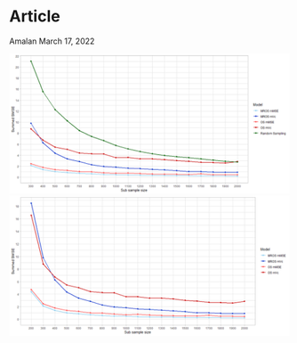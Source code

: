 Article
================
Amalan
March 17, 2022

![](Articles_files/figure-gfm/load%20Non%20Identical%20Data-1.png)<!-- -->![](Articles_files/figure-gfm/load%20Non%20Identical%20Data-2.png)<!-- -->
